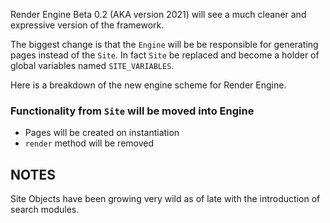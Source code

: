 Render Engine Beta 0.2 (AKA version 2021) will see a much cleaner and expressive version of the framework.

The biggest change is that the `Engine` will be be responsible for generating pages instead of the `Site`. In fact `Site` be replaced and become a holder of global variables named `SITE_VARIABLES`.

Here is a breakdown of the new engine scheme for Render Engine.
### Functionality from `Site` will be moved into Engine
- Pages will be created on instantiation
- `render` method will be removed


**NOTES**
------
Site Objects have been growing very wild as of late with the introduction of search modules.